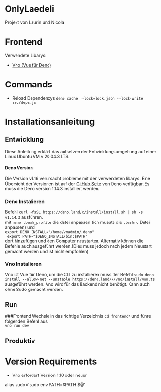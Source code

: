 # OnlyLaedeli

Projekt von Laurin und Nicola

# Frontend
Verwendete Libarys:
* [Vno (Vue für Deno) ](https://deno.land/x/vno@1.5.1)

# Commands
* Reload Dependencys `deno cache --lock=lock.json --lock-write src/deps.js`
  


# Installationsanleitung
## Entwicklung
Diese Anleitung erklärt das aufsetzen der Entwicklungsumgebung auf einer Linux Ubuntu VM v 20.04.3 LTS. 


#### Deno Version
Die Version v1.16 verursacht probleme mit den verwendeten libarys. Eine Übersicht der Versionen ist auf der [GitHub Seite](https://github.com/denoland/deno/releases) von Deno verfügbar.
Es muss die Deno version 1.14.3 installiert werden.
### Deno Instalieren
Befehl `curl -fsSL https://deno.land/x/install/install.sh | sh -s v1.14.3` ausführen.</br>
mit `nano .bash_profile` die datei anpassen (ich musste die `.bashrc` Datei anpassen) und </br>
`export DENO_INSTALL="/home/vmadmin/.deno"`</br>`
export PATH="$DENO_INSTALL/bin:$PATH"`</br>
dort hinzufügen und den Computer neustarten. Alternativ können die Befehle auch ausgeführt werden.(Dies muss jedoch nach jedem Neustart gemacht werden und ist nicht empfohlen)


### Vno Instalieren
Vno ist Vue für Deno, um die CLI zu installieren muss der Befehl 
`sudo deno install --allow-net --unstable https://deno.land/x/vno/install/vno.ts`
ausgeführt werden. Vno wird für das Backend nicht benötigt. Kann auch ohne Sudo gemacht werden.


## Run
###Frontend
Wechsle in das richtige Verzeichnis `cd frontend/`
und führe folgenden Befehl aus:</br>
`vno run dev`


## Produktiv


# Version Requirements
* Vno erfordert Version 1.10 oder neuer


alias sudo='sudo env PATH=$PATH $@'
